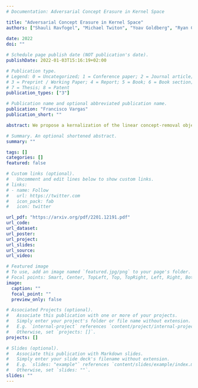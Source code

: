 ```yaml
---
# Documentation: Adversarial Concept Erasure in Kernel Space

title: "Adversarial Concept Erasure in Kernel Space"
authors: ["Shauli Ravfogel", "Michael Twiton", "Yoav Goldberg", "Ryan Cotterell"]
               
date: 2022
doi: ""

# Schedule page publish date (NOT publication's date).
publishDate: 2022-01-03T15:16:19+02:00

# Publication type.
# Legend: 0 = Uncategorized; 1 = Conference paper; 2 = Journal article;
# 3 = Preprint / Working Paper; 4 = Report; 5 = Book; 6 = Book section;
# 7 = Thesis; 8 = Patent
publication_types: ["3"]

# Publication name and optional abbreviated publication name.
publication: "Francisco Vargas"
publication_short: ""

abstract: We propose a kernalization of the linear concept-removal objective, and show that it is effective in guarding against the ability of certain nonlinear adversaries to recover the concept. Interestingly, our findings suggest that the division between linear and nonlinear models is overly simplistic: when considering the concept of binary gender and its neutralization, we do not find a single kernel space that exclusively contains all the concept-related information.

# Summary. An optional shortened abstract.
summary: ""

tags: []
categories: []
featured: false

# Custom links (optional).
#   Uncomment and edit lines below to show custom links.
# links:
# - name: Follow
#   url: https://twitter.com
#   icon_pack: fab
#   icon: twitter

url_pdf: "https://arxiv.org/pdf/2201.12191.pdf"
url_code: 
url_dataset:
url_poster:
url_project:
url_slides:
url_source:
url_video: 

# Featured image
# To use, add an image named `featured.jpg/png` to your page's folder.
# Focal points: Smart, Center, TopLeft, Top, TopRight, Left, Right, BottomLeft, Bottom, BottomRight.
image:
  caption: ""
  focal_point: ""
  preview_only: false

# Associated Projects (optional).
#   Associate this publication with one or more of your projects.
#   Simply enter your project's folder or file name without extension.
#   E.g. `internal-project` references `content/project/internal-project/index.md`.
#   Otherwise, set `projects: []`.
projects: []

# Slides (optional).
#   Associate this publication with Markdown slides.
#   Simply enter your slide deck's filename without extension.
#   E.g. `slides: "example"` references `content/slides/example/index.md`.
#   Otherwise, set `slides: ""`.
slides: ""
---
```


